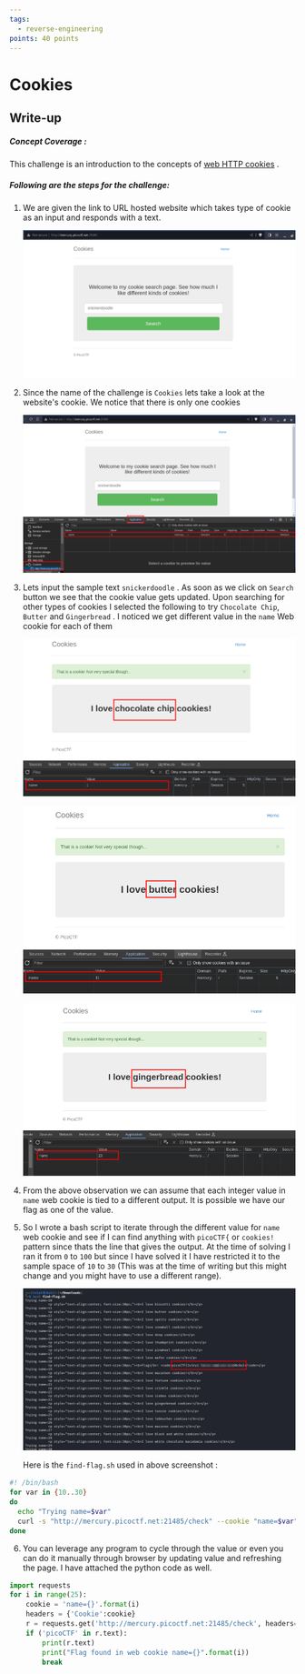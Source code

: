 ```yaml
---
tags:
  - reverse-engineering
points: 40 points
---
```

# Cookies

## Write-up
##### Concept Coverage :
This challenge is an introduction to the concepts of [web HTTP cookies](https://www.cloudflare.com/learning/privacy/what-are-cookies/) . 

##### Following are the steps for the challenge: 
1. We are given the link to URL hosted website which takes type of cookie as an input and responds with a text.
    
    ![cookie-website](../assets/cookies/cookie-website.png)
    
2. Since the name of the challenge is `Cookies` lets take a look at the website's cookie. We notice that there is only one cookies
    
    ![cookie-list](../assets/cookies/cookie-list.png)
    
3. Lets input the sample text `snickerdoodle` . As soon as we click on `Search` button we see that the cookie value gets updated. Upon searching for other types of cookies I selected the following to try `Chocolate Chip`, `Butter` and `Gingerbread` . I noticed we get different value in the `name` Web cookie for each of them
    
    ![chocolate-chip](../assets/cookies/chocolate-chip.png)
    
    ![butter](../assets/cookies/butter.png)
    
    ![gingerbread](../assets/cookies/gingerbread.png)
    
4. From the above observation we can assume that each integer value in `name` web cookie is tied to a different output. It is possible we have our flag as one of the value.
   
5. So I wrote a bash script to iterate through the different value for `name` web cookie and see if I can find anything with `picoCTF{` or `cookies!` pattern since thats the line that gives the output. At the time of solving I ran it from `0` to `100` but since I have solved it I have restricted it to the sample space of `10` to `30` (This was at the time of writing but this might change and you might have to use a different range).
    
    ![flag](../assets/cookies/flag.png)
    
    Here is the `find-flag.sh` used in above screenshot :
   
```bash
#! /bin/bash
for var in {10..30}
do
  echo "Trying name=$var"
  curl -s "http://mercury.picoctf.net:21485/check" --cookie "name=$var" | grep -E "cookies!|picoCTF{" 
done
```

6. You can leverage any program to cycle through the value or even you can do it manually through browser by updating value and refreshing the page. I have attached the python code as well.
   
```python 
import requests
for i in range(25):
    cookie = 'name={}'.format(i)
    headers = {'Cookie':cookie}
    r = requests.get('http://mercury.picoctf.net:21485/check', headers=headers)
    if ('picoCTF' in r.text):
        print(r.text)
        print("Flag found in web cookie name={}".format(i))
        break

```
